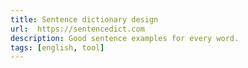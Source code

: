 ```yaml
---
title: Sentence dictionary design
url:  https://sentencedict.com
description: Good sentence examples for every word.
tags: [english, tool]
---
```

